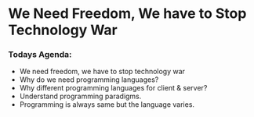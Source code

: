 # We Need Freedom, We have to Stop Technology War

### Todays Agenda:
- We need freedom, we have to stop technology war
- Why do we need programming languages?
- Why different programming languages for client & server?
- Understand programming paradigms.
- Programming is always same but the language varies.